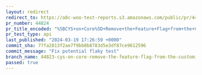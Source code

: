 ```yaml
---
layout: redirect
redirect_to: https://a8c-woo-test-reports.s3.amazonaws.com/public/pr/44824/api/index.html
pr_number: 44824
pr_title_encoded: "%5BCYS+on+Core%5D+Remove+the+Feature+Flag+from+the+Customize+Your+Store+flow+on+Core"
pr_test_type: api
last_published: "2024-03-19 17:26:59 +0000"
commit_sha: 77fa2813f2ae7f9bb0b8783d5e3df87ce9612596
commit_message: "Fix potential flaky test"
branch_name: 44823-cys-on-core-remove-the-feature-flag-from-the-customize-your-store-flow-on-core
passed: true
---
```

